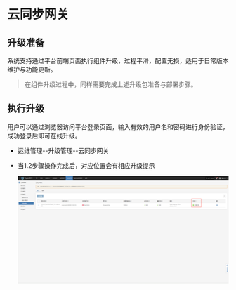 # 云同步网关

## 升级准备

系统支持通过平台前端页面执行组件升级，过程平滑，配置无损，适用于日常版本维护与功能更新。

> 在组件升级过程中，同样需要完成上述升级包准备与部署步骤。

## 执行升级

用户可以通过浏览器访问平台登录页面，输入有效的用户名和密码进行身份验证，成功登录后即可在线升级。

* 运维管理--升级管理--云同步网关

* 当1.2步骤操作完成后，对应位置会有相应升级提示

  ![](./image/cloudsynchronousgateway-upgradeoperation-1.png)
